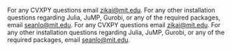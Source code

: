 
For any CVXPY questions email zikai@mit.edu. For any other installation questions regarding Julia, JuMP, Gurobi, or any of the required packages, email seanlo@mit.edu.
For any CVXPY questions email zikai@mit.edu. For any other installation questions regarding Julia, JuMP, Gurobi, or any of the required packages, email seanlo@mit.edu.